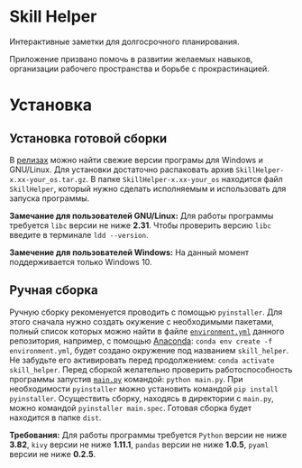 # Skill Helper
Интерактивные заметки для долгосрочного планирования.

Приложение призвано помочь в развитии желаемых навыков, организации рабочего пространства и борьбе с прокрастинацией.

# Установка
## Установка готовой сборки
В [релизах](https://github.com/ZhekaHauska/SkillHelper/releases) можно найти свежие версии програмы для Windows и GNU/Linux. Для установки достаточно распаковать архив `SkillHelper-x.xx-your_os.tar.gz`. В папке `SkillHelper-x.xx-your_os` находится
файл `SkillHelper`, который нужно сделать исполняемым и использовать для запуска программы.

**Замечание для пользователей GNU/Linux:** Для работы программы требуется `libс` версии не ниже **2.31**. Чтобы проверить версию `libc` введите в терминале `ldd --version`.

**Замечение для пользователей Windows:** На данный момент поддерживается только Windows 10.

## Ручная сборка
Ручную сборку рекоменуется проводить с помощью `pyinstaller`. Для этого сначала нужно создать окужение с необходимыми пакетами, полный список которых можно найти в файле [`environment.yml`](https://github.com/ZhekaHauska/SkillHelper/blob/connections/environment.yml) данного репозитория, например, с помощью [Anaconda](https://www.anaconda.com): `conda env create -f environment.yml`, будет создано окружение под названием `skill_helper`. Не забудьте его активировать перед продолжением: `conda activate skill_helper`. Перед сборкой желательно проверить работоспособность программы запустив [`main.py`](https://github.com/ZhekaHauska/SkillHelper/blob/connections/main.py) командой: `python main.py`. При необходимости `pyinstaller` можно установить командой `pip install pyinstaller`. Осуществить сборку, находясь в директории с `main.py`, можно командой `pyinstaller main.spec`. Готовая сборка будет находится в папке `dist`.    

**Требования:** Для работы программы требуется `Python` версии не ниже **3.82**, `kivy` версии не ниже **1.11.1**, `pandas` версии не ниже **1.0.5**, 
`pyaml` версии не ниже **0.2.5**. 

